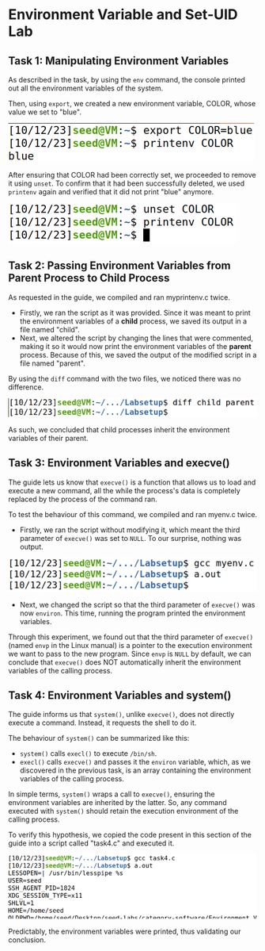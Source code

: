 # Environment Variable and Set-UID Lab

## Task 1: Manipulating Environment Variables

As described in the task, by using the `env` command, the console printed out all the environment variables of the system.

Then, using `export`, we created a new environment variable, COLOR, whose value we set to "blue".

![Alt text](images/image-1.png)

After ensuring that COLOR had been correctly set, we proceeded to remove it using `unset`. To confirm that it had been successfully deleted, we used `printenv` again and verified that it did not print "blue" anymore.

![Alt text](images/image-2.png)

## Task 2: Passing Environment Variables from Parent Process to Child Process

As requested in the guide, we compiled and ran myprintenv.c twice.

* Firstly, we ran the script as it was provided. Since it was meant to print the environment variables of a **child** process, we saved its output in a file named "child".
* Next, we altered the script by changing the lines that were commented, making it so it would now print the environment variables of the **parent** process. Because of this, we saved the output of the modified script in a file named "parent".

By using the `diff` command with the two files, we noticed there was no difference. 

![Alt text](images/image-4.png)

As such, we concluded that child processes inherit the environment variables of their parent.

## Task 3: Environment Variables and execve()

The guide lets us know that `execve()` is a function that allows us to load and execute a new command, all the while the process's data is completely replaced by the process of the command ran.

To test the behaviour of this command, we compiled and ran myenv.c twice.

* Firstly, we ran the script without modifying it, which meant the third parameter of `execve()` was set to `NULL`. To our surprise, nothing was output.

![Alt text](images/image-5.png)

* Next, we changed the script so that the third parameter of `execve()` was now `environ`. This time, running the program printed the environment variables.

Through this experiment, we found out that the third parameter of `execve()` (named `envp` in the Linux manual) is a pointer to the execution environment we want to pass to the new program. Since `envp` is `NULL` by default, we can conclude that `execve()` does NOT automatically inherit the environment variables of the calling process.

## Task 4: Environment Variables and system()

The guide informs us that `system()`, unlike `execve()`, does not directly execute a command. Instead, it requests the shell to do it.

The behaviour of `system()` can be summarized like this:

* `system()` calls `execl()` to execute `/bin/sh`.
* `execl()` calls `execve()` and passes it the `environ` variable, which, as we discovered in the previous task, is an array containing the environment variables of the calling process.

In simple terms, `system()` wraps a call to `execve()`, ensuring the environment variables are inherited by the latter. So, any command executed with `system()` should retain the execution environment of the calling process.

To verify this hypothesis, we copied the code present in this section of the guide into a script called "task4.c" and executed it. 

![Alt text](images/image-6.png)

Predictably, the environment variables were printed, thus validating our conclusion.


